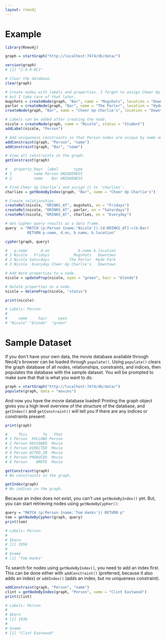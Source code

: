 ```yaml
---
layout: rneo4j
---
```


# Example

```r
library(Rneo4j)

graph = startGraph("http://localhost:7474/db/data/")

version(graph)
# [1] "2.0.0-RC1"

# Clear the database.
clear(graph)

# Create nodes with labels and properties. I forget to assign Cheer Up Charlie's to a variable,
# but I take care of that later.
mugshots = createNode(graph, "Bar", name = "Mugshots", location = "Downtown")
parlor = createNode(graph, "Bar", name = "The Parlor", location = "Hyde Park")
createNode(graph, "Bar", name = "Cheer Up Charlie's", location = "Downtown")

# Labels can be added after creating the node.
nicole = createNode(graph, name = "Nicole", status = "Student")
addLabel(nicole, "Person")

# Add uniqueness constraints so that Person nodes are unique by name and Bar nodes are unique by name.
addConstraint(graph, "Person", "name")
addConstraint(graph, "Bar", "name")

# View all constraints in the graph.
getConstraint(graph)

#   property_keys  label       type
# 1          name Person UNIQUENESS
# 2          name    Bar UNIQUENESS

# Find Cheer Up Charlie's and assign it to 'charlies':
charlies = getNodeByIndex(graph, "Bar", name = "Cheer Up Charlie's")

# Create relationships.
createRel(nicole, "DRINKS_AT", mugshots, on = "Fridays")
createRel(nicole, "DRINKS_AT", parlor, on = "Saturdays")
createRel(nicole, "DRINKS_AT", charlies, on = "Everyday")

# Get Cypher query results as a data frame.
query  = "MATCH (p:Person {name:'Nicole'})-[d:DRINKS_AT]->(b:Bar)
          RETURN p.name, d.on, b.name, b.location"

cypher(graph, query)

#   p.name      d.on             b.name b.location
# 1 Nicole   Fridays           Mugshots   Downtown
# 2 Nicole Saturdays         The Parlor  Hyde Park
# 3 Nicole  Everyday Cheer Up Charlie's   Downtown

# Add more properties to a node.
nicole = updateProp(nicole, eyes = "green", hair = "blonde")

# Delete properties on a node.
nicole = deleteProp(nicole, "status")

print(nicole)

# Labels: Person
# 
#     name     hair     eyes 
# "Nicole" "blonde"  "green" 
```

# Sample Dataset

If you don't have your own data, the movie database available through Neo4j's browser can be loaded through `populate()`. Using `populate()` clears the graph database of all nodes, relationships, constraints, and indices, then populates the database with the sample dataset. You will be prompted to make sure that that is what you want to do.

```r
graph = startGraph("http://localhost:7474/db/data/")
populate(graph, data = "movies")
```

And now you have the movie database loaded! Printing the graph object gives you a high level overview of the structure of the database, and `getIndex()` and `getConstraint()` will tell you if there are any indices or constraints present:

```r
print(graph)

#     This       To   That
# 1 Person  FOLLOWS Person
# 2 Person REVIEWED  Movie
# 3 Person DIRECTED  Movie
# 4 Person ACTED_IN  Movie
# 5 Person PRODUCED  Movie
# 6 Person    WROTE  Movie

getConstraint(graph)
# No constraints in the graph.

getIndex(graph)
# No indices in the graph.
```

Because an index does not exist, you can't use `getNodeByIndex()` yet. But, you can start retrieving nodes using `getNodeByCypher()`:

```r
query = "MATCH (p:Person {name:'Tom Hanks'}) RETURN p"
tom = getNodeByCypher(graph, query)
print(tom)

# Labels: Person
# 
# $born
# [1] 1956
# 
# $name
# [1] "Tom Hanks"
```

To search for nodes using `getNodeByIndex()`, you need to add an index first. This can be done either with `addConstraint()` (preferred, because it also adds an index) or `addIndex()` (adds an index, but no uniqueness constraint).

```r
addConstraint(graph, "Person", "name")
clint = getNodeByIndex(graph, "Person", name = "Clint Eastwood")
print(clint)

# Labels: Person
# 
# $born
# [1] 1930
# 
# $name
# [1] "Clint Eastwood"
```